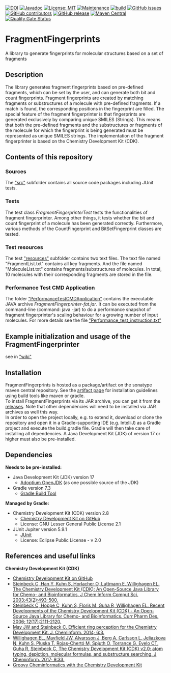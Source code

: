[![DOI](https://zenodo.org/badge/548827010.svg)](https://zenodo.org/doi/10.5281/zenodo.7998215)
[![Javadoc](https://img.shields.io/badge/JavaDoc-Online-green)](https://jonasschaub.github.io/FragmentFingerprints/javadoc/latest/index.html)
[![License: MIT](https://img.shields.io/badge/License-MIT-yellow.svg)](https://opensource.org/licenses/MIT)
[![Maintenance](https://img.shields.io/badge/Maintained%3F-yes-blue.svg)](https://GitHub.com/JonasSchaub/FragmentFingerprints/graphs/commit-activity)
[![build](https://github.com/JonasSchaub/FragmentFingerprints/actions/workflows/gradle.yml/badge.svg)](https://github.com/JonasSchaub/FragmentFingerprints/actions/workflows/gradle.yml)
[![GitHub issues](https://img.shields.io/github/issues/JonasSchaub/FragmentFingerprints.svg)](https://GitHub.com/JonasSchaub/FragmentFingerprints/issues/)
[![GitHub contributors](https://img.shields.io/github/contributors/JonasSchaub/FragmentFingerprints.svg)](https://GitHub.com/JonasSchaub/FragmentFingerprints/graphs/contributors/)
[![GitHub release](https://img.shields.io/github/release/JonasSchaub/FragmentFingerprints.svg)](https://github.com/JonasSchaub/FragmentFingerprints/releases/)
[![Maven Central](https://maven-badges.herokuapp.com/maven-central/io.github.jonasschaub/FragmentFingerprints/badge.svg)](https://maven-badges.herokuapp.com/maven-central/io.github.jonasschaub/FragmentFingerprints)
[![Quality Gate Status](https://sonarcloud.io/api/project_badges/measure?project=JonasSchaub_FragmentFingerprints&metric=alert_status)](https://sonarcloud.io/summary/new_code?id=JonasSchaub_FragmentFingerprints)
# FragmentFingerprints
A library to generate fingerprints for molecular structures based on a set of fragments

## Description
The library generates fragment fingerprints based on pre-defined fragments, 
which can be set by the user, and can generate both bit and count fingerprints. 
Fragment fingerprints are created by matching fragments or substructures of a 
molecule with pre-defined fragments. If a match is found, the corresponding positions 
in the fingerprint are filled. The special feature of the fragment fingerprinter is that fingerprints 
are generated exclusively by comparing unique SMILES (Strings). This means that both the pre-defined fragments and 
the substructures or fragments of the molecule for which the fingerprint is 
being generated must be represented as unique SMILES strings. The implementation of the fragment fingerprinter is based on
the Chemistry Development Kit (CDK).

## Contents of this repository
### Sources
The <a href="https://github.com/JonasSchaub/FragmentFingerprints/tree/main/src">"src"</a> subfolder contains
all source code packages including JUnit tests.

### Tests
The test class <i>FragmentFingerprinterTest</i> tests the functionalities of fragment fingerprinter.
Among other things, it tests whether the bit and count fingerprint of a molecule has been generated 
correctly. Furthermore, various methods of the CountFingerprint and 
BitSetFingerprint classes are tested.

### Test resources
The test <a href="https://github.com/JonasSchaub/FragmentFingerprints/tree/FragmentFingerprint/src/test/resources/de/unijena/cheminf/fragment/fingerprint">"resources"</a> subfolder
contains two text files. The text file named "FragmentList.txt" contains all key fragments. And the file 
named "MoleculeList.txt" contains fragments/substructures of molecules. 
In total, 10 molecules with their corresponding fragments are stored in the file.

### Performance Test CMD Application
The folder <a href="https://github.com/JonasSchaub/FragmentFingerprints/tree/FragmentFingerprint/PerformanceTestCMDApplication">"PerformanceTestCMDApplication"</a>
contains the executable JAVA archive <i>FragmentFingerprinter-fat.jar</i>.
It can be executed from the command-line (command: java -jar) to do a performance snapshot of fragment fingerprinter's scaling behaviour for
a growing number of input molecules.
For more details see the file <a href="https://github.com/JonasSchaub/FragmentFingerprints/blob/FragmentFingerprint/PerformanceTestCMDApplication/Performance_test_instruction.txt">"Performance_test_instruction.txt"</a>

## Example initialization and usage of the FragmentFingerprinter
see in <a href="https://github.com/JonasSchaub/FragmentFingerprints/wiki">"wiki"</a>

## Installation
FragmentFingerprints is hosted as a package/artifact on the sonatype maven central repository. See the
<a href="https://central.sonatype.com/artifact/io.github.jonasschaub/FragmentFingerprints/">artifact page</a> for installation
guidelines using build tools like maven or gradle.
<br>
To install FragmentFingerprints via its JAR archive, you can get it from the
<a href="https://github.com/JonasSchaub/FragmentFingerprints/releases">releases</a>. Note that other dependencies
will need to be installed via JAR archives as well this way.
<br>
In order to open the project locally, e.g. to extend it, download or clone the repository and
open it in a Gradle-supporting IDE (e.g. IntelliJ) as a Gradle project and execute the build.gradle file.
Gradle will then take care of installing all dependencies. A Java Development Kit (JDK) of version 17 or higher must also
be pre-installed.

## Dependencies
**Needs to be pre-installed:**
* Java Development Kit (JDK) version 17
  * [Adoptium OpenJDK](https://adoptium.net) (as one possible source of the JDK)
* Gradle version 7.3
  * [Gradle Build Tool](https://gradle.org)

**Managed by Gradle:**
* Chemistry Development Kit (CDK) version 2.8
  * [Chemistry Development Kit on GitHub](https://cdk.github.io/)
  * License: GNU Lesser General Public License 2.1
* JUnit Jupiter version 5.9.1
  * [JUnit ](https://junit.org/junit5/)
  * License: Eclipse Public License - v 2.0

## References and useful links
**Chemistry Development Kit (CDK)**
* [Chemistry Development Kit on GitHub](https://cdk.github.io/)
* [Steinbeck C, Han Y, Kuhn S, Horlacher O, Luttmann E, Willighagen EL. The Chemistry Development Kit (CDK): An Open-Source Java Library for Chemo- and Bioinformatics. J Chem Inform Comput Sci. 2003;43(2):493-500.](https://dx.doi.org/10.1021%2Fci025584y)
* [Steinbeck C, Hoppe C, Kuhn S, Floris M, Guha R, Willighagen EL. Recent Developments of the Chemistry Development Kit (CDK) - An Open-Source Java Library for Chemo- and Bioinformatics. Curr Pharm Des. 2006; 12(17):2111-2120.](https://doi.org/10.2174/138161206777585274)
* [May JW and Steinbeck C. Efficient ring perception for the Chemistry Development Kit. J. Cheminform. 2014; 6:3.](https://dx.doi.org/10.1186%2F1758-2946-6-3)
* [Willighagen EL, Mayfield JW, Alvarsson J, Berg A, Carlsson L, Jeliazkova N, Kuhn S, Pluska T, Rojas-Chertó M, Spjuth O, Torrance G, Evelo CT, Guha R, Steinbeck C, The Chemistry Development Kit (CDK) v2.0: atom typing, depiction, molecular formulas, and substructure searching. J Cheminform. 2017; 9:33.](https://doi.org/10.1186/s13321-017-0220-4)
* [Groovy Cheminformatics with the Chemistry Development Kit](https://github.com/egonw/cdkbook)